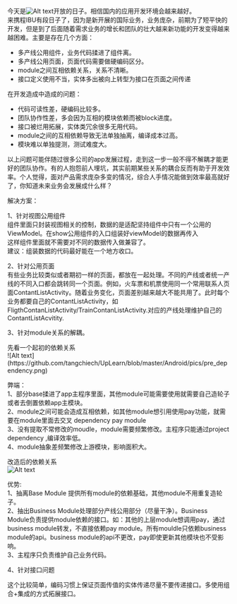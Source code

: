 今天是![Alt text](https://developers.google.cn/)开放的日子。相信国内的应用开发环境会越来越好。<br>
来携程IBU有段日子了，因为是新开展的国际业务，业务庞杂，前期为了短平快的开发，但是到了后面随着需求业务的增长和团队的壮大越来新功能的开发变得越来越困难。主要是存在几个方面：

* 多产线公用组件，业务代码揉进了组件离。
* 多产线公用页面，页面代码需要做硬编码区分。
* module之间互相依赖关系，关系不清晰。
* 接口定义使用不当，实体多出被向上转型为接口在页面之间传递

在开发造成中造成的问题：
* 代码可读性差，硬编码比较多。
* 团队协作性差，多会因为互相的模块依赖而被block进度。
* 接口被烂用拓展，实体类冗余很多无用代码。
* module之间的互相依赖导致无法单独抽离，编译成本过高。
* 模块难以单独提测，测试难度大。

<p>以上问题可能伴随过很多公司的app发展过程，走到这一步一般不得不解耦才能更好的团队协作。有的人抱怨前人埋坑，其实前期某些关系的耦合反而有助于开发效率。个人觉得，面对产品需求庞杂多变的情况，综合人手情况能做到效率最高就好了，你知道未来业务会发展成什么样？</p>

解决方案：
<p>
1、针对视图公用组件<br>
组件里面只封装视图相关的控制，数据的是适配坚持组件中只有一个公用的ViewModel。在show公用组件的入口组装好viewModel的数据再传入<br>
这样组件里面就不需要对不同的数据传入做兼容了。<br>
建议：组装数据的代码最好能在一个地方收口。
</p>
<p>
2、针对公用页面<br>有些业务比较类似或者期初一样的页面，都放在一起处理。不同的产线或者统一产线的不同入口都会跳转同一个页面。例如，火车票和机票使用同一个常用联系人页面ContantListActivity。随着业务变化，页面差别越来越大不能共用了。此时每个业务都要自己的ContantListActivity，如FligthContanListActivity/TrainContanListActivity.对应的产线处理维护自己的ContantListAcvitity.

<p>
3、针对module关系的解耦。
</p>
先看一个起初的依赖关系<br>
![Alt text](https://github.com/tangchiech/UpLearn/blob/master/Android/pics/pre_dependency.png)

<p>
弊端：<br>
1、部分base揉进了app主程序里面，其他module可能需要使用就需要自己造轮子或者去倒置依赖app主模块。<br>
2、module之间可能会造成互相依赖，如其他module想引用使用pay功能，就需要在module里面去交叉 dependency pay module<br>
3、没有提取不常修改的moudle，module需要频繁修改。主程序只能通过project dependency ,编译效率低。<br>
4、module抽象差频繁修改上游模块，影响面积大。<br>
</p>

改造后的依赖关系<br>
![Alt text](https://github.com/tangchiech/UpLearn/blob/master/Android/pics/now-dependency.png)


优势:<br>
1、抽离Base Module 提供所有module的依赖基础，其他module不用重复造轮子。<br>
2、抽出Business Module处理部分产线公用部分（尽量干净）。Business Module负责提供module依赖的接口。如：其他的上层module想调用pay，通过business module转发，不直接依赖pay module。所有mouldle只依赖business module的api。business module的api不更改，pay即使更新其他模块也不受影响。<br>
3、主程序只负责维护自己业务代码。<br>

<p>
4、针对接口问题
</p>
这个比较简单，编码习惯上保证页面传值的实体传递尽量不要传递接口。多使用组合+集成的方式拓展接口。
